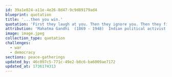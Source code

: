 ```yaml
---
id: 39a1e024-a11e-4e26-8d47-9c9d89179ad4
blueprint: quotation
title: '...then you win.'
quotation: 'First they laugh at you. Then they ignore you. Then they fight you. Then you win.'
attribution: 'Mahatma Gandhi  (1869 - 1948)  Indian political activist'
image: image.jpeg
collection_type: quotation
challenges:
  - war
  - democracy
sections: peace-gatherings
updated_by: 46c097c5-771c-49e2-b8c6-ba6009ae7172
updated_at: 1736174313
---
```

